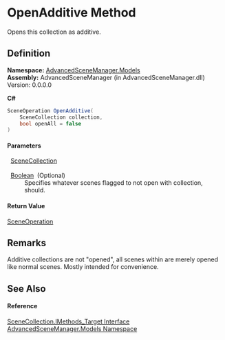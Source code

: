 # OpenAdditive Method


Opens this collection as additive.



## Definition
**Namespace:** <a href="N_AdvancedSceneManager_Models.md">AdvancedSceneManager.Models</a>  
**Assembly:** AdvancedSceneManager (in AdvancedSceneManager.dll) Version: 0.0.0.0

**C#**
``` C#
SceneOperation OpenAdditive(
	SceneCollection collection,
	bool openAll = false
)
```



#### Parameters
<dl><dt>  <a href="T_AdvancedSceneManager_Models_SceneCollection.md">SceneCollection</a></dt><dd> </dd><dt>  <a href="https://learn.microsoft.com/dotnet/api/system.boolean" target="_blank" rel="noopener noreferrer">Boolean</a>  (Optional)</dt><dd>Specifies whatever scenes flagged to not open with collection, should.</dd></dl>

#### Return Value
<a href="T_AdvancedSceneManager_Core_SceneOperation.md">SceneOperation</a>

## Remarks
Additive collections are not "opened", all scenes within are merely opened like normal scenes. Mostly intended for convenience.

## See Also


#### Reference
<a href="T_AdvancedSceneManager_Models_SceneCollection_IMethods_Target.md">SceneCollection.IMethods_Target Interface</a>  
<a href="N_AdvancedSceneManager_Models.md">AdvancedSceneManager.Models Namespace</a>  
